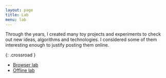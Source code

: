 ```yaml
---
layout: page
title: Lab
menu: lab
---
```


Through the years, I created many toy projects and experiments to check out
new ideas, algorithms and technologies. I considered some of them interesting
enough to justify posting them online.

{: .crossroad }
- [Browser lab](/lab/browser.html)
- [Offline lab](/lab/offline.html)
